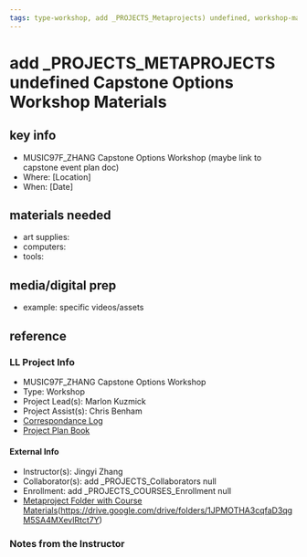 ```yaml
---
tags: type-workshop, add _PROJECTS_Metaprojects) undefined, workshop-materials
---
```


#  add _PROJECTS_METAPROJECTS undefined Capstone Options Workshop Materials

## key info
- MUSIC97F_ZHANG Capstone Options Workshop (maybe link to capstone event plan doc)
- Where: [Location]
- When: [Date]

## materials needed

* art supplies: 
* computers: 
* tools: 
   
## media/digital prep
* example: specific videos/assets 


## reference
### LL Project Info
* MUSIC97F_ZHANG Capstone Options Workshop
* Type: Workshop
* Project Lead(s): Marlon Kuzmick
* Project Assist(s): Chris Benham
* [Correspondance Log](https://docs.google.com/document/d/1g-WwxJuoQmfIfFtW6Kw9aBkEqdKiG7pUF5wn00BLqWU/edit#heading=h.3kumn4ozsvf0)
* [Project Plan Book](https://hackmd.io/@ll-23-24/r1hCgWrRn)

#### External Info
* Instructor(s): Jingyi Zhang
* Collaborator(s): add _PROJECTS_Collaborators null
* Enrollment: add _PROJECTS_COURSES_Enrollment null
* [Metaproject Folder with Course Materials](https://drive.google.com/drive/folders/1JPMOTHA3cqfaD3qgM5SA4MXevlRtct7Y)(https://drive.google.com/drive/folders/1JPMOTHA3cqfaD3qgM5SA4MXevlRtct7Y)

### Notes from the Instructor

